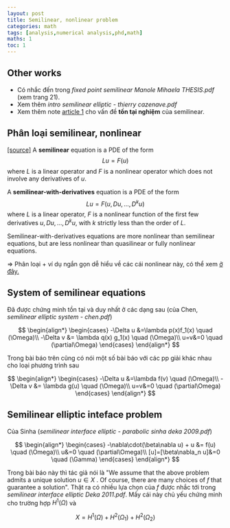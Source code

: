 ```yaml
---
layout: post
title: Semilinear, nonlinear problem
categories: math
tags: [analysis,numerical analysis,phd,math]
maths: 1
toc: 1
---
```


## Other works

- Có nhắc đến trong *fixed point semilinear Manole Mihaela THESIS.pdf* (xem trang 21).
- Xem thêm *intro semilinear elliptic - thierry cazenave.pdf*
- Xem thêm note [article 1](/article-1) cho vấn đề **tồn tại nghiệm** của semilinear.

## Phân loại semilinear, nonlinear

[[source]](http://wiki.math.toronto.edu/DispersiveWiki/index.php/Semilinear) A **semilinear** equation is a PDE of the form
$$Lu = F(u)$$
where $L$ is a linear operator and $F$ is a nonlinear operator which does not involve any derivatives of $u$.

A **semilinear-with-derivatives** equation is a PDE of the form
$$L u = F(u, Du, \ldots, D^k u)$$
where $L$ is a linear operator, $F$ is a nonlinear function of the first few derivatives $u, Du, \ldots, D^k u$, with $k$ strictly less than the order of $L$.

Semilinear-with-derivatives equations are more nonlinear than semilinear equations, but are less nonlinear than quasilinear or fully nonlinear equations.

$\Rightarrow$ Phân loại + ví dụ ngắn gọn dễ hiểu về các cái nonlinear này, có thể xem [ở đây.](http://math.stackexchange.com/questions/388389/simple-pde-classification-question)


## System of semilinear equations

Đã được chứng minh tồn tại và duy nhất ở các dạng sau (của Chen, *semilinear elliptic system - chen.pdf*)

$$
\begin{align*}
\begin{cases}
-\Delta u &=\lambda p(x)f_1(x) \quad (\Omega)\\
-\Delta v &= \lambda q(x) g_1(x) \quad (\Omega)\\
u=v&=0 \quad (\partial\Omega)
\end{cases}
\end{align*}
$$

Trong bài báo trên cũng có nói một số bài báo với các pp giải khác nhau cho loại phương trình sau

$$
\begin{align*}
\begin{cases}
-\Delta u &=\lambda f(v) \quad (\Omega)\\
-\Delta v &= \lambda g(u) \quad (\Omega)\\
u=v&=0 \quad (\partial\Omega)
\end{cases}
\end{align*}
$$

## Semilinear elliptic inteface problem

Của Sinha (*semilinear interface elliptic - parabolic sinha deka 2009.pdf*) 

$$
\begin{align*}
\begin{cases}
-\nabla\cdot(\beta\nabla u) + u &= f(u) \quad (\Omega)\\
u&=0 \quad (\partial\Omega)\\
[u]=[\beta\nabla_n u]&=0 \quad (\Gamma)
\end{cases}
\end{align*}
$$

Trong bài báo này thì tác giả nói là "We assume that the above problem admits a unique solution $u\in X$ . Of course, there are many choices of $f$ that guarantee a solution". Thật ra có nhiều lựa chọn của $f$ được nhắc tới trong *semilinear interface elliptic Deka 2011.pdf*. Mấy cái này chủ yếu chứng minh cho trường hợp $H^1(\Omega)$ và

$$
X = H^1(\Omega) + H^2(\Omega_1) + H^2(\Omega_2)
$$